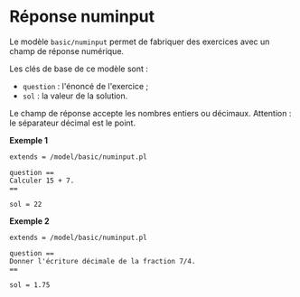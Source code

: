 # Réponse numinput

Le modèle `basic/numinput` permet de fabriquer des exercices avec un champ de réponse numérique.

Les clés de base de ce modèle sont :

  * `question` : l'énoncé de l'exercice ;
  * `sol` : la valeur de la solution.

Le champ de réponse accepte les nombres entiers ou décimaux. Attention : le séparateur décimal est le point.

**Exemple 1**

```
extends = /model/basic/numinput.pl

question ==
Calculer 15 + 7.
==

sol = 22
```

**Exemple 2**

```
extends = /model/basic/numinput.pl

question ==
Donner l'écriture décimale de la fraction 7/4.
==

sol = 1.75
```
